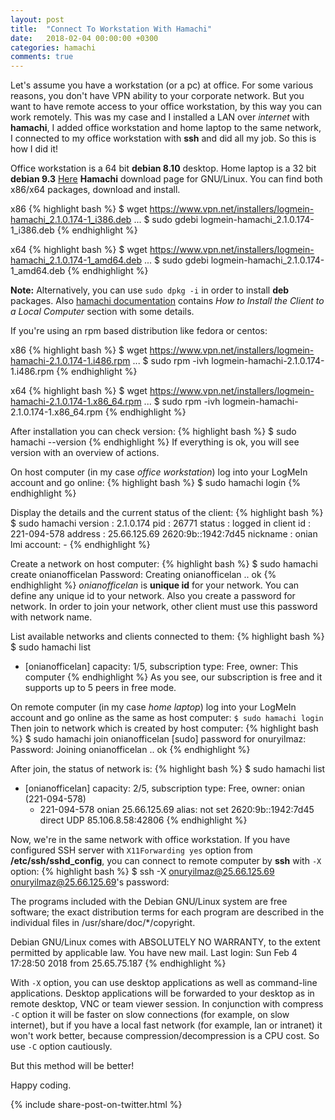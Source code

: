 ```yaml
---
layout: post
title:  "Connect To Workstation With Hamachi"
date:   2018-02-04 00:00:00 +0300
categories: hamachi
comments: true
---
```


Let's assume you have a workstation (or a pc) at office. For some various reasons, you don't have VPN ability to your corporate network. But you want to have remote access to your office workstation, by this way you can work remotely. This was my case and I installed a LAN over *internet* with **hamachi**, I added office workstation and home laptop to the same network, I connected to my office workstation with **ssh** and did all my job. So this is how I did it!

Office workstation is a 64 bit **debian 8.10** desktop. Home laptop is a 32 bit **debian 9.3** [Here][hamachi download page] **Hamachi** download page for GNU/Linux. You can find both x86/x64 packages, download and install.

x86
{% highlight bash %}
$ wget https://www.vpn.net/installers/logmein-hamachi_2.1.0.174-1_i386.deb
...
$ sudo gdebi logmein-hamachi_2.1.0.174-1_i386.deb
{% endhighlight %}

x64
{% highlight bash %}
$ wget https://www.vpn.net/installers/logmein-hamachi_2.1.0.174-1_amd64.deb
...
$ sudo gdebi logmein-hamachi_2.1.0.174-1_amd64.deb
{% endhighlight %}

**Note:** Alternatively, you can use `sudo dpkg -i` in order to install **deb** packages. Also [hamachi documentation][logmein hamachi user guide] contains *How to Install the Client to a Local Computer* section with some details.

If you're using an rpm based distribution like fedora or centos:

x86
{% highlight bash %}
$ wget https://www.vpn.net/installers/logmein-hamachi-2.1.0.174-1.i486.rpm
...
$ sudo rpm -ivh logmein-hamachi-2.1.0.174-1.i486.rpm
{% endhighlight %}

x64
{% highlight bash %}
$ wget https://www.vpn.net/installers/logmein-hamachi-2.1.0.174-1.x86_64.rpm
...
$ sudo rpm -ivh logmein-hamachi-2.1.0.174-1.x86_64.rpm 
{% endhighlight %}

After installation you can check version:
{% highlight bash %}
$ sudo hamachi --version
{% endhighlight %}
If everything is ok, you will see version with an overview of actions.

On host computer (in my case *office workstation*) log into your LogMeIn account and go online:
{% highlight bash %}
$ sudo hamachi login
{% endhighlight %}

Display the details and the current status of the client:
{% highlight bash %}
$ sudo hamachi
  version    : 2.1.0.174
  pid        : 26771
  status     : logged in
  client id  : 221-094-578
  address    : 25.66.125.69    2620:9b::1942:7d45
  nickname   : onian
  lmi account: -
{% endhighlight %}

Create a network on host computer:
{% highlight bash %}
$ sudo hamachi create onianofficelan
Password: 
Creating onianofficelan .. ok
{% endhighlight %}
*onianofficelan* is **unique id** for your network. You can define any unique id to your network. Also you create a password for network. In order to join your network, other client must use this password with network name.

List available networks and clients connected to them:
{% highlight bash %}
$ sudo hamachi list
 * [onianofficelan]  capacity: 1/5, subscription type: Free, owner: This computer
{% endhighlight %}
As you see, our subscription is free and it supports up to 5 peers in free mode.

On remote computer (in my case *home laptop*) log into your LogMeIn account and go online as the same as host computer: `$ sudo hamachi login` Then join to network which is created by host computer:
{% highlight bash %}
$ sudo hamachi join onianofficelan
[sudo] password for onuryilmaz: 
Password: 
Joining onianofficelan .. ok
{% endhighlight %}

After join, the status of network is:
{% highlight bash %}
$ sudo hamachi list
 * [onianofficelan]  capacity: 2/5, subscription type: Free, owner: onian (221-094-578)
     * 221-094-578   onian                      25.66.125.69      alias: not set           2620:9b::1942:7d45                          direct      UDP  85.106.8.58:42806
{% endhighlight %}

Now, we're in the same network with office workstation. If you have configured SSH server with `X11Forwarding yes` option from **/etc/ssh/sshd_config**, you can connect to remote computer by **ssh** with `-X` option:
{% highlight bash %}
$ ssh -X onuryilmaz@25.66.125.69
onuryilmaz@25.66.125.69's password: 

The programs included with the Debian GNU/Linux system are free software;
the exact distribution terms for each program are described in the
individual files in /usr/share/doc/*/copyright.

Debian GNU/Linux comes with ABSOLUTELY NO WARRANTY, to the extent
permitted by applicable law.
You have new mail.
Last login: Sun Feb  4 17:28:50 2018 from 25.65.75.187
{% endhighlight %}

With `-X` option, you can use desktop applications as well as command-line applications. Desktop applications will be forwarded to your desktop as in remote desktop, VNC or team viewer session. In conjunction with compress `-C` option it will be faster on slow connections (for example, on slow internet), but if you have a local fast network (for example, lan or intranet) it won't work better, because compression/decompression is a CPU cost. So use `-C` option cautiously.

But this method will be better!

[hamachi download page]: https://www.vpn.net/linux
[logmein hamachi user guide]: https://secure.logmein.com/welcome/documentation/EN/pdf/Hamachi/LogMeIn_Hamachi_UserGuide.pdf

Happy coding.

{% include share-post-on-twitter.html %}
